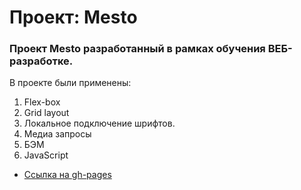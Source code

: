 # Проект: Mesto



### Проект Mesto разработанный в рамках обучения ВЕБ-разработке.
В проекте были применены:
1. Flex-box
2. Grid layout
3. Локальное подключение шрифтов.
4. Медиа запросы
5. БЭМ
6. JavaScript


* [Ссылка на gh-pages](https://darksick90.github.io/Mesto/)
